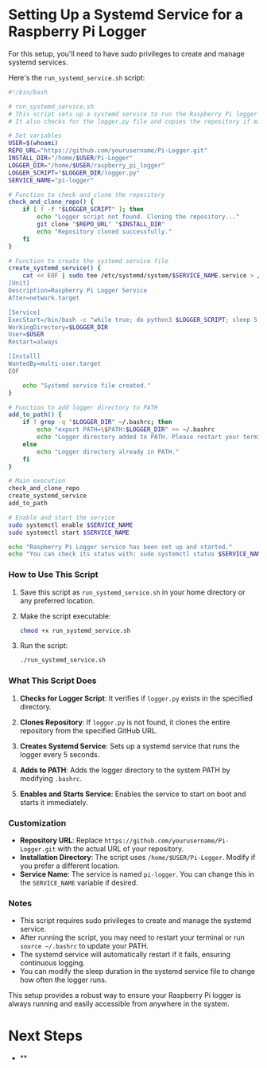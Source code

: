 # Setting Up a Systemd Service for a Raspberry Pi Logger
For this setup, you'll need to have sudo privileges to create and manage systemd services.



Here's the `run_systemd_service.sh` script:

```bash
#!/bin/bash

# run_systemd_service.sh
# This script sets up a systemd service to run the Raspberry Pi logger every 5 seconds.
# It also checks for the logger.py file and copies the repository if missing.

# Set variables
USER=$(whoami)
REPO_URL="https://github.com/yourusername/Pi-Logger.git"
INSTALL_DIR="/home/$USER/Pi-Logger"
LOGGER_DIR="/home/$USER/raspberry_pi_logger"
LOGGER_SCRIPT="$LOGGER_DIR/logger.py"
SERVICE_NAME="pi-logger"

# Function to check and clone the repository
check_and_clone_repo() {
    if [ ! -f "$LOGGER_SCRIPT" ]; then
        echo "Logger script not found. Cloning the repository..."
        git clone "$REPO_URL" "$INSTALL_DIR"
        echo "Repository cloned successfully."
    fi
}

# Function to create the systemd service file
create_systemd_service() {
    cat << EOF | sudo tee /etc/systemd/system/$SERVICE_NAME.service > /dev/null
[Unit]
Description=Raspberry Pi Logger Service
After=network.target

[Service]
ExecStart=/bin/bash -c "while true; do python3 $LOGGER_SCRIPT; sleep 5; done"
WorkingDirectory=$LOGGER_DIR
User=$USER
Restart=always

[Install]
WantedBy=multi-user.target
EOF

    echo "Systemd service file created."
}

# Function to add logger directory to PATH
add_to_path() {
    if ! grep -q "$LOGGER_DIR" ~/.bashrc; then
        echo "export PATH=\$PATH:$LOGGER_DIR" >> ~/.bashrc
        echo "Logger directory added to PATH. Please restart your terminal or run 'source ~/.bashrc' to apply changes."
    else
        echo "Logger directory already in PATH."
    fi
}

# Main execution
check_and_clone_repo
create_systemd_service
add_to_path

# Enable and start the service
sudo systemctl enable $SERVICE_NAME
sudo systemctl start $SERVICE_NAME

echo "Raspberry Pi Logger service has been set up and started."
echo "You can check its status with: sudo systemctl status $SERVICE_NAME"
```

### How to Use This Script

1. Save this script as `run_systemd_service.sh` in your home directory or any preferred location.

2. Make the script executable:
   ```bash
   chmod +x run_systemd_service.sh
   ```

3. Run the script:
   ```bash
   ./run_systemd_service.sh
   ```

### What This Script Does

1. **Checks for Logger Script**: It verifies if `logger.py` exists in the specified directory.

2. **Clones Repository**: If `logger.py` is not found, it clones the entire repository from the specified GitHub URL.

3. **Creates Systemd Service**: Sets up a systemd service that runs the logger every 5 seconds.

4. **Adds to PATH**: Adds the logger directory to the system PATH by modifying `.bashrc`.

5. **Enables and Starts Service**: Enables the service to start on boot and starts it immediately.

### Customization

- **Repository URL**: Replace `https://github.com/yourusername/Pi-Logger.git` with the actual URL of your repository.
- **Installation Directory**: The script uses `/home/$USER/Pi-Logger`. Modify if you prefer a different location.
- **Service Name**: The service is named `pi-logger`. You can change this in the `SERVICE_NAME` variable if desired.

### Notes

- This script requires sudo privileges to create and manage the systemd service.
- After running the script, you may need to restart your terminal or run `source ~/.bashrc` to update your PATH.
- The systemd service will automatically restart if it fails, ensuring continuous logging.
- You can modify the sleep duration in the systemd service file to change how often the logger runs.

This setup provides a robust way to ensure your Raspberry Pi logger is always running and easily accessible from anywhere in the system.

# Next Steps

- **